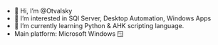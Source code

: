- 👋 Hi, I’m @Otvalsky
- 👀 I’m interested in SQl Server, Desktop Automation, Windows Apps
- 🌱 I’m currently learning Python & AHK scripting language.
- Main platform: Microsoft Windows 🪟

<!---
zareva228/zareva228 is a ✨ special ✨ repository because its `README.md` (this file) appears on your GitHub profile.
You can click the Preview link to take a look at your changes.
--->
